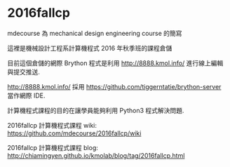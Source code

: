# 2016fallcp

mdecourse 為 mechanical design engineering course 的簡寫

這裡是機械設計工程系計算機程式 2016 年秋季班的課程倉儲

目前這個倉儲的網際 Brython 程式是利用 http://8888.kmol.info/ 進行線上編輯與提交推送.

http://8888.kmol.info/ 採用 https://github.com/tiggerntatie/brython-server 當作網際 IDE.

計算機程式課程的目的在讓學員能夠利用 Python3 程式解決問題.

2016fallcp 計算機程式課程 wiki: https://github.com/mdecourse/2016fallcp/wiki

2016fallcp 計算機程式課程 blog: http://chiamingyen.github.io/kmolab/blog/tag/2016fallcp.html
